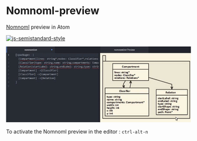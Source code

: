 # Nomnoml-preview

[Nomnoml](https://github.com/skanaar/nomnoml)  preview in Atom

[![js-semistandard-style](https://img.shields.io/badge/code%20style-semistandard-brightgreen.svg?style=flat-square)](https://github.com/Flet/semistandard)

![nomnoml-preview](/nomnoml-preview.gif)

To activate the Nomnoml preview in the editor : `ctrl-alt-n`
